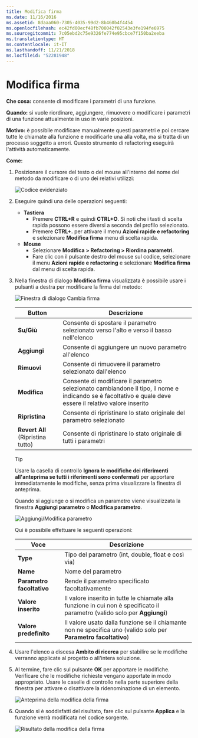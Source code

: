 ```yaml
---
title: Modifica firma
ms.date: 11/16/2016
ms.assetid: 8daaa060-7305-4035-99d2-8b460b4f4454
ms.openlocfilehash: ec42fd00ecf48fb700042f02543e3fe194fe6975
ms.sourcegitcommit: 7c05ebd2c75e9326fe774e95cbce7f150ba2eeba
ms.translationtype: HT
ms.contentlocale: it-IT
ms.lasthandoff: 11/21/2018
ms.locfileid: "52281948"
---
```

# <a name="change-signature"></a>Modifica firma

**Che cosa:** consente di modificare i parametri di una funzione.

**Quando:** si vuole riordinare, aggiungere, rimuovere o modificare i parametri di una funzione attualmente in uso in varie posizioni.

**Motivo:** è possibile modificare manualmente questi parametri e poi cercare tutte le chiamate alla funzione e modificarle una alla volta, ma si tratta di un processo soggetto a errori.  Questo strumento di refactoring eseguirà l'attività automaticamente.

**Come:**

1. Posizionare il cursore del testo o del mouse all'interno del nome del metodo da modificare o di uno dei relativi utilizzi:

   ![Codice evidenziato](images/changesignature_highlight.png)

1. Eseguire quindi una delle operazioni seguenti:
   * **Tastiera**
     * Premere **CTRL+R** e quindi **CTRL+O**.  Si noti che i tasti di scelta rapida possono essere diversi a seconda del profilo selezionato.
     * Premere **CTRL+.** per attivare il menu **Azioni rapide e refactoring** e selezionare **Modifica firma** menu di scelta rapida.
   * **Mouse**
     * Selezionare **Modifica > Refactoring > Riordina parametri**.
     * Fare clic con il pulsante destro del mouse sul codice, selezionare il menu **Azioni rapide e refactoring** e selezionare **Modifica firma** dal menu di scelta rapida.

1. Nella finestra di dialogo **Modifica firma** visualizzata è possibile usare i pulsanti a destra per modificare la firma del metodo:

   ![Finestra di dialogo Cambia firma](images/changesignature_dialog.png)

   | Button | Descrizione
   | ------ | ---
   | **Su/Giù**    | Consente di spostare il parametro selezionato verso l'alto e verso il basso nell'elenco
   | **Aggiungi**        | Consente di aggiungere un nuovo parametro all'elenco
   | **Rimuovi**     | Consente di rimuovere il parametro selezionato dall'elenco
   | **Modifica**     | Consente di modificare il parametro selezionato cambiandone il tipo, il nome e indicando se è facoltativo e quale deve essere il relativo valore inserito
   | **Ripristina**     | Consente di ripristinare lo stato originale del parametro selezionato
   | **Revert All** (Ripristina tutto) | Consente di ripristinare lo stato originale di tutti i parametri

   > [!TIP]
   > Usare la casella di controllo **Ignora le modifiche dei riferimenti all'anteprima se tutti i riferimenti sono confermati** per apportare immediatamente le modifiche, senza prima visualizzare la finestra di anteprima.

   Quando si aggiunge o si modifica un parametro viene visualizzata la finestra **Aggiungi parametro** o **Modifica parametro**.

   ![Aggiungi/Modifica parametro](images/changesignature_addmodify.png)

   Qui è possibile effettuare le seguenti operazioni:

   | Voce | Descrizione
   | ----- | ---
   | **Type**               | Tipo del parametro (int, double, float e così via)
   | **Name**               | Nome del parametro
   | **Parametro facoltativo** | Rende il parametro specificato facoltativamente
   | **Valore inserito**     | Il valore inserito in tutte le chiamate alla funzione in cui non è specificato il parametro (valido solo per **Aggiungi**)
   | **Valore predefinito**      | Il valore usato dalla funzione se il chiamante non ne specifica uno (valido solo per **Parametro facoltativo**)

1. Usare l'elenco a discesa **Ambito di ricerca** per stabilire se le modifiche verranno applicate al progetto o all'intera soluzione.

1. Al termine, fare clic sul pulsante **OK** per apportare le modifiche.  Verificare che le modifiche richieste vengano apportate in modo appropriato.  Usare le caselle di controllo nella parte superiore della finestra per attivare o disattivare la ridenominazione di un elemento.

   ![Anteprima della modifica della firma](images/changesignature_preview.png)

1. Quando si è soddisfatti del risultato, fare clic sul pulsante **Applica** e la funzione verrà modificata nel codice sorgente.

   ![Risultato della modifica della firma](images/changesignature_result.png)